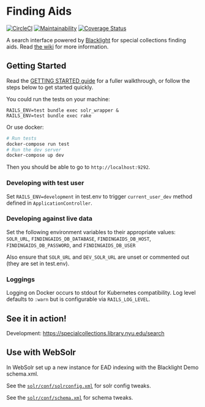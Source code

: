 # Finding Aids

[![CircleCI](https://circleci.com/gh/NYULibraries/specialcollections.svg?style=svg)](https://circleci.com/gh/NYULibraries/specialcollections)
[![Maintainability](https://api.codeclimate.com/v1/badges/6ee3a05c26825862c264/maintainability)](https://codeclimate.com/github/NYULibraries/findingaids/maintainability)
[![Coverage Status](https://coveralls.io/repos/github/NYULibraries/findingaids/badge.svg?branch=master)](https://coveralls.io/github/NYULibraries/findingaids?branch=master)

A search interface powered by [Blacklight](http://projectblacklight.org/) for special collections finding aids. Read [the wiki](https://github.com/NYULibraries/findingaids/wiki) for more information.

## Getting Started

Read the [GETTING STARTED guide](GETTING_STARTED.md) for a fuller walkthrough, or follow the steps below to get started quickly.

You could run the tests on your machine:

```
RAILS_ENV=test bundle exec solr_wrapper &
RAILS_ENV=test bundle exec rake
```

Or use docker:

```bash
# Run tests
docker-compose run test
# Run the dev server
docker-compose up dev
```

Then you should be able to go to `http://localhost:9292`.

### Developing with test user

Set `RAILS_ENV=development` in test.env to trigger `current_user_dev` method defined in `ApplicationController`. 

### Developing against live data

Set the following environment variables to their appropriate values: `SOLR_URL`, `FINDINGAIDS_DB_DATABASE`, `FINDINGAIDS_DB_HOST`, `FINDINGAIDS_DB_PASSWORD`, and `FINDINGAIDS_DB_USER`

Also ensure that `SOLR_URL` and `DEV_SOLR_URL` are unset or commented out (they are set in test.env).

### Loggings

Logging on Docker occurs to stdout for Kubernetes compatibility. Log level defaults to `:warn` but is configurable via `RAILS_LOG_LEVEL`.

## See it in action!

Development: https://specialcollections.library.nyu.edu/search

## Use with WebSolr

In WebSolr set up a new instance for EAD indexing with the Blacklight Demo schema.xml.

See the [`solr/conf/solrconfig.xml`](solr/conf/solrconfig.xml) for solr config tweaks.

See the [`solr/conf/schema.xml`](solr/conf/schema.xml) for schema tweaks.
